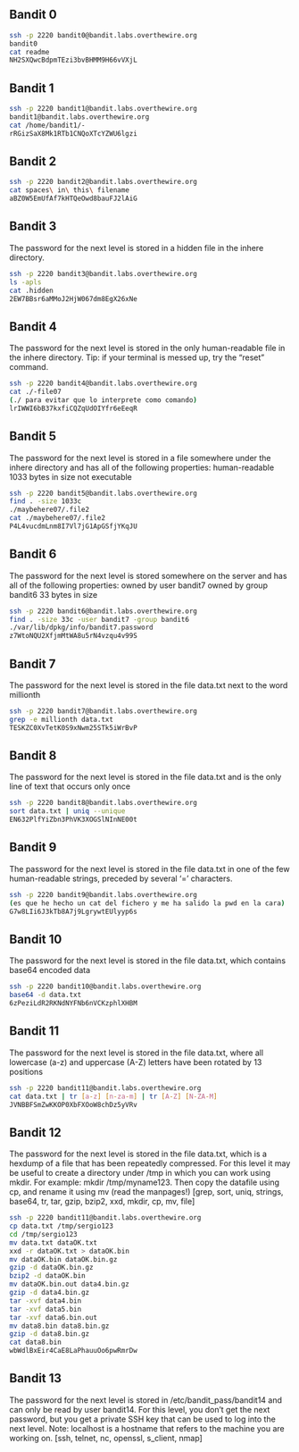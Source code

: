 ## Bandit 0
```bash
ssh -p 2220 bandit0@bandit.labs.overthewire.org
bandit0
cat readme
NH2SXQwcBdpmTEzi3bvBHMM9H66vVXjL
```
## Bandit 1
```bash
ssh -p 2220 bandit1@bandit.labs.overthewire.org
bandit1@bandit.labs.overthewire.org
cat /home/bandit1/-
rRGizSaX8Mk1RTb1CNQoXTcYZWU6lgzi
```
## Bandit 2
```bash
ssh -p 2220 bandit2@bandit.labs.overthewire.org
cat spaces\ in\ this\ filename
aBZ0W5EmUfAf7kHTQeOwd8bauFJ2lAiG
```
## Bandit 3
The password for the next level is stored in a hidden file in the inhere directory.
```bash
ssh -p 2220 bandit3@bandit.labs.overthewire.org
ls -apls
cat .hidden
2EW7BBsr6aMMoJ2HjW067dm8EgX26xNe
```
## Bandit 4
The password for the next level is stored in the only human-readable file in the inhere directory. Tip: if your terminal is messed up, try the “reset” command.
```bash
ssh -p 2220 bandit4@bandit.labs.overthewire.org
cat ./-file07 
(./ para evitar que lo interprete como comando)
lrIWWI6bB37kxfiCQZqUdOIYfr6eEeqR
```
## Bandit 5
The password for the next level is stored in a file somewhere under the inhere directory and has all of the following properties:
human-readable
1033 bytes in size
not executable
```bash
ssh -p 2220 bandit5@bandit.labs.overthewire.org
find . -size 1033c
./maybehere07/.file2
cat ./maybehere07/.file2
P4L4vucdmLnm8I7Vl7jG1ApGSfjYKqJU
```
## Bandit 6
The password for the next level is stored somewhere on the server and has all of the following properties:
owned by user bandit7
owned by group bandit6
33 bytes in size
```bash
ssh -p 2220 bandit6@bandit.labs.overthewire.org
find . -size 33c -user bandit7 -group bandit6
./var/lib/dpkg/info/bandit7.password
z7WtoNQU2XfjmMtWA8u5rN4vzqu4v99S
```

## Bandit 7
The password for the next level is stored in the file data.txt next to the word millionth
```bash
ssh -p 2220 bandit7@bandit.labs.overthewire.org
grep -e millionth data.txt
TESKZC0XvTetK0S9xNwm25STk5iWrBvP
```

## Bandit 8
The password for the next level is stored in the file data.txt and is the only line of text that occurs only once
```bash
ssh -p 2220 bandit8@bandit.labs.overthewire.org
sort data.txt | uniq --unique
EN632PlfYiZbn3PhVK3XOGSlNInNE00t
```

## Bandit 9
The password for the next level is stored in the file data.txt in one of the few human-readable strings, preceded by several ‘=’ characters.
```bash
ssh -p 2220 bandit9@bandit.labs.overthewire.org
(es que he hecho un cat del fichero y me ha salido la pwd en la cara)
G7w8LIi6J3kTb8A7j9LgrywtEUlyyp6s
```
## Bandit 10
The password for the next level is stored in the file data.txt, which contains base64 encoded data
```bash
ssh -p 2220 bandit10@bandit.labs.overthewire.org
base64 -d data.txt
6zPeziLdR2RKNdNYFNb6nVCKzphlXHBM
```
## Bandit 11
The password for the next level is stored in the file data.txt, where all lowercase (a-z) and uppercase (A-Z) letters have been rotated by 13 positions
```bash
ssh -p 2220 bandit11@bandit.labs.overthewire.org
cat data.txt | tr [a-z] [n-za-m] | tr [A-Z] [N-ZA-M]
JVNBBFSmZwKKOP0XbFXOoW8chDz5yVRv
```
## Bandit 12
The password for the next level is stored in the file data.txt, which is a hexdump of a file that has been repeatedly compressed. 
For this level it may be useful to create a directory under /tmp in which you can work using mkdir. For example: mkdir /tmp/myname123. Then copy the datafile using cp, and rename it using mv (read the manpages!) [grep, sort, uniq, strings, base64, tr, tar, gzip, bzip2, xxd, mkdir, cp, mv, file]
```bash
ssh -p 2220 bandit11@bandit.labs.overthewire.org
cp data.txt /tmp/sergio123
cd /tmp/sergio123
mv data.txt dataOK.txt
xxd -r dataOK.txt > dataOK.bin
mv dataOK.bin dataOK.bin.gz
gzip -d dataOK.bin.gz
bzip2 -d dataOK.bin
mv dataOK.bin.out data4.bin.gz
gzip -d data4.bin.gz
tar -xvf data4.bin
tar -xvf data5.bin
tar -xvf data6.bin.out
mv data8.bin data8.bin.gz
gzip -d data8.bin.gz
cat data8.bin
wbWdlBxEir4CaE8LaPhauuOo6pwRmrDw
```
## Bandit 13
The password for the next level is stored in /etc/bandit_pass/bandit14 and can only be read by user bandit14. For this level, you don’t get the next password, but you get a private SSH key that can be used to log into the next level. Note: localhost is a hostname that refers to the machine you are working on. [ssh, telnet, nc, openssl, s_client, nmap]
```bash


```